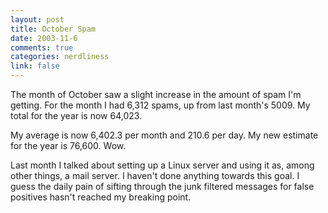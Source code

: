 ```yaml
--- 
layout: post
title: October Spam
date: 2003-11-6
comments: true
categories: nerdliness
link: false
---
```

The month of October saw a slight increase in the amount of spam I'm getting. For the month I had 6,312 spams, up from last month's 5009. My total for the year is now 64,023.

My average is now 6,402.3 per month and 210.6 per day. My new estimate for the year is 76,600. Wow.

Last month I talked about setting up a Linux server and using it as, among other things, a mail server. I haven't done anything towards this goal. I guess the daily pain of sifting through the junk filtered messages for false positives hasn't reached my breaking point.
